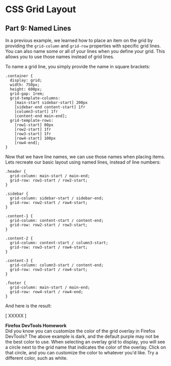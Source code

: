 # CSS Grid Layout
## Part 9: Named Lines

In a previous example, we learned how to place an item on the grid by providing the `grid-column` and `grid-row` properties with specific grid lines. You can also name some or all of your lines when you define your grid. This allows you to use those names instead of grid lines. 

To name a grid line, you simply provide the name in square brackets:

```
.container {
  display: grid;
  width: 750px;
  height: 600px;
  grid-gap: 1rem;
  grid-template-columns:
    [main-start sidebar-start] 200px
    [sidebar-end content-start] 1fr
    [column3-start] 1fr
    [content-end main-end];
  grid-template-rows:
    [row1-start] 80px
    [row2-start] 1fr
    [row3-start] 1fr
    [row4-start] 100px
    [row4-end];
}
```

Now that we have line names, we can use those names when placing items. Lets recreate our basic layout using named lines, instead of line numbers:

```
.header {
  grid-column: main-start / main-end;
  grid-row: row1-start / row2-start;
}

.sidebar {
  grid-column: sidebar-start / sidebar-end;
  grid-row: row2-start / row4-start;
}

.content-1 {
  grid-column: content-start / content-end;
  grid-row: row2-start / row3-start;
}

.content-2 {
  grid-column: content-start / column3-start;
  grid-row: row3-start / row4-start;
}

.content-3 {
  grid-column: column3-start / content-end;
  grid-row: row3-start / row4-start;
}

.footer {
  grid-column: main-start / main-end;
  grid-row: row4-start / row4-end;
}
```

And here is the result:

[ XXXXX ]

**Firefox DevTools Homework**  
Did you know you can customize the color of the grid overlay in Firefox DevTools? The above example is dark, and the default purple may not be the best color to use. When selecting an overlay grid to display, you will see a circle next to the grid name that indicates the color of the overlay. Click on that circle, and you can customize the color to whatever you'd like. Try a different color, such as white.
